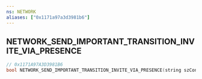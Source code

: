 ```yaml
---
ns: NETWORK
aliases: ["0x1171a97a3d3981b6"]
---
```

## NETWORK_SEND_IMPORTANT_TRANSITION_INVITE_VIA_PRESENCE

```c
// 0x1171A97A3D3981B6
bool NETWORK_SEND_IMPORTANT_TRANSITION_INVITE_VIA_PRESENCE(string szContentID, int nPlaylistLength, int nPlaylistCurrent);
```
